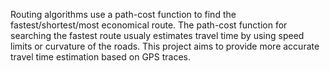 Routing algorithms use a path-cost function to find the fastest/shortest/most economical route. The path-cost function for searching the fastest route usualy estimates travel time by using speed limits or curvature of the roads. This project aims to provide more accurate travel time estimation based on GPS traces.